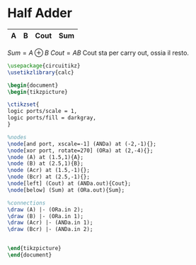# Half Adder

A | B | Cout |  Sum
--- | --- | --- | ---

$Sum = A \oplus B$
$Cout = AB$
Cout sta per carry out, ossia il resto.


```tikz
\usepackage{circuitikz}
\usetikzlibrary{calc}

\begin{document}
\begin{tikzpicture}

\ctikzset{
logic ports/scale = 1,
logic ports/fill = darkgray,
}

%nodes
\node[and port, xscale=-1] (ANDa) at (-2,-1){};
\node[xor port, rotate=270] (ORa) at (2,-4){};
\node (A) at (1.5,1){A};
\node (B) at (2.5,1){B};
\node (Acr) at (1.5,-1){};
\node (Bcr) at (2.5,-1){};
\node[left] (Cout) at (ANDa.out){Cout};
\node[below] (Sum) at (ORa.out){Sum};

%connections
\draw (A) |- (ORa.in 2);
\draw (B) |- (ORa.in 1);
\draw (Acr) |- (ANDa.in 1);
\draw (Bcr) |- (ANDa.in 2);


\end{tikzpicture}
\end{document}
```